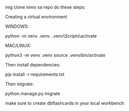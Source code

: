 inig clone nimo sa repo do these steps:


Creating a virtual environment

WINDOWS:

python -m venv .venv
.\.venv\Scripts\activate

MAC/LINUX:

python3 -m venv .venv
source .venv/bin/activate


Then install dependencies:

pip install -r requirements.txt



Then migrate:

python manage.py migrate



make sure to create dbflashcards in your local workbench
